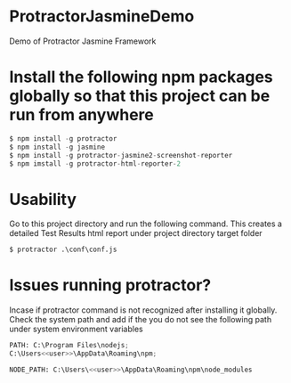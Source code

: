 # ProtractorJasmineDemo
Demo of Protractor Jasmine Framework
# Install the following npm packages globally so that this project can be run from anywhere
```python
$ npm install -g protractor
$ npm install -g jasmine
$ npm install -g protractor-jasmine2-screenshot-reporter
$ npm imstall -g protractor-html-reporter-2
```

# Usability
Go to this project directory and run the following command. This creates a detailed Test Results html report under project directory target folder
```python
$ protractor .\conf\conf.js
```
# Issues running protractor?
Incase if protractor command is not recognized after installing it globally. Check the system path and add if the you do not see the following path under system environment variables
```python
PATH: C:\Program Files\nodejs;
C:\Users<<user>>\AppData\Roaming\npm;

NODE_PATH: C:\Users\<<user>>\AppData\Roaming\npm\node_modules
```
